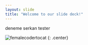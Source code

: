 ```yaml
---
layout: slide
title: "Welcome to our slide deck!"
---
```


deneme serkan tester

![femalecodertocat](https://octodex.github.com/images/femalecodertocat.png)
{: .center}
